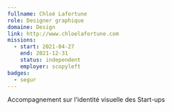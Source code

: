 ```yaml
---
fullname: Chloé Lafortune
role: Designer graphique
domaine: Design
link: http://www.chloelafortune.com
missions:
  - start: 2021-04-27
    end: 2021-12-31
    status: independent
    employer: scopyleft
badges:
  - segur
---
```

Accompagnement sur l'identité visuelle des Start-ups